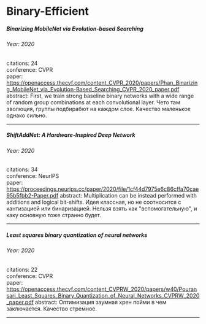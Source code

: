 # Binary-Efficient

##### Binarizing MobileNet via Evolution-based Searching
###### Year: 2020
citations: 24 <br>
conference: CVPR <br>
paper: https://openaccess.thecvf.com/content_CVPR_2020/papers/Phan_Binarizing_MobileNet_via_Evolution-Based_Searching_CVPR_2020_paper.pdf
abstract: First, we train strong baseline binary networks with a wide range of random group combinations at each convolutional layer. Чето там эволюция, группы подбирабют на каждом слое. Качество маленькое однако сильно. 

---
##### ShiftAddNet: A Hardware-Inspired Deep Network
###### Year: 2020 <br>
citations: 34 <br>
conference: NeurlPS <br>
paper: https://proceedings.neurips.cc/paper/2020/file/1cf44d7975e6c86cffa70cae95b5fbb2-Paper.pdf
abstract: Multiplication can be instead performed with additions and logical bit-shifts. Идея классная, но не соотносится с кантизацией или бинаризацией. Нельзя взять как "вспомогательную", и каку основную тоже странно будет.

---
##### Least squares binary quantization of neural networks
###### Year: 2020 <br>
citations: 22 <br>
conference: CVPR <br>
paper: https://openaccess.thecvf.com/content_CVPRW_2020/papers/w40/Pouransari_Least_Squares_Binary_Quantization_of_Neural_Networks_CVPRW_2020_paper.pdf
abstract: Оптимизация заумная хрен пойми в чем заключается. Качество стремное.

---
